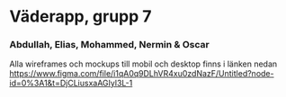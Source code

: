 # Väderapp, grupp 7

### Abdullah, Elias, Mohammed, Nermin & Oscar

Alla wireframes och mockups till mobil och desktop finns i länken nedan
https://www.figma.com/file/i1qA0q9DLhVR4xu0zdNazF/Untitled?node-id=0%3A1&t=DjCLiusxaAGIyl3L-1

